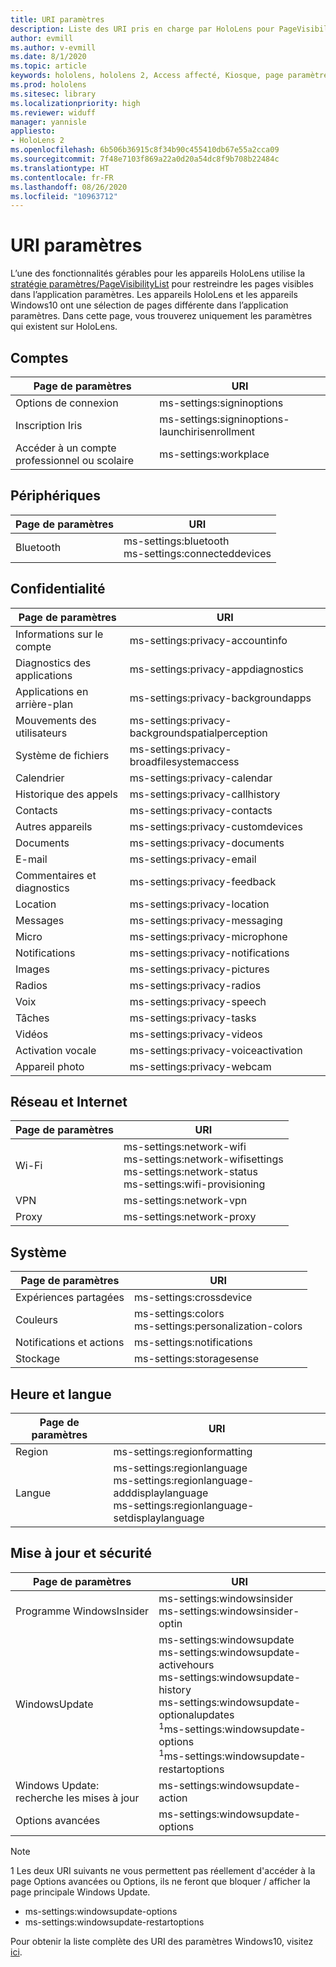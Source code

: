 ```yaml
---
title: URI paramètres
description: Liste des URI pris en charge par HoloLens pour PageVisibilityList
author: evmill
ms.author: v-evmill
ms.date: 8/1/2020
ms.topic: article
keywords: hololens, hololens 2, Access affecté, Kiosque, page paramètres
ms.prod: hololens
ms.sitesec: library
ms.localizationpriority: high
ms.reviewer: widuff
manager: yannisle
appliesto:
- HoloLens 2
ms.openlocfilehash: 6b506b36915c8f34b90c455410db67e55a2cca09
ms.sourcegitcommit: 7f48e7103f869a22a0d20a54dc8f9b708b22484c
ms.translationtype: HT
ms.contentlocale: fr-FR
ms.lasthandoff: 08/26/2020
ms.locfileid: "10963712"
---
```

# URI paramètres

L’une des fonctionnalités gérables pour les appareils HoloLens utilise la [stratégie paramètres/PageVisibilityList](https://docs.microsoft.com/windows/client-management/mdm/policy-csp-settings#settings-pagevisibilitylist) pour restreindre les pages visibles dans l’application paramètres. Les appareils HoloLens et les appareils Windows10 ont une sélection de pages différente dans l’application paramètres. Dans cette page, vous trouverez uniquement les paramètres qui existent sur HoloLens. 

## Comptes
| Page de paramètres           | URI                                            |
|-------------------------|------------------------------------------------|
| Options de connexion         | ms-settings:signinoptions                      |
| Inscription Iris       | ms-settings:signinoptions-launchirisenrollment |
| Accéder à un compte professionnel ou scolaire | ms-settings:workplace                          |

## Périphériques
| Page de paramètres | URI                          |
|---------------|------------------------------|
| Bluetooth     | ms-settings:bluetooth <br> ms-settings:connecteddevices |

## Confidentialité
| Page de paramètres            | URI                                             |
|--------------------------|-------------------------------------------------|
| Informations sur le compte             | ms-settings:privacy-accountinfo                 |
| Diagnostics des applications        | ms-settings:privacy-appdiagnostics              |
| Applications en arrière-plan        | ms-settings:privacy-backgroundapps              |
| Mouvements des utilisateurs           | ms-settings:privacy-backgroundspatialperception |
| Système de fichiers              | ms-settings:privacy-broadfilesystemaccess       |
| Calendrier                 | ms-settings:privacy-calendar                    |
| Historique des appels             | ms-settings:privacy-callhistory                 |
| Contacts                 | ms-settings:privacy-contacts                    |
| Autres appareils            | ms-settings:privacy-customdevices               |
| Documents                | ms-settings:privacy-documents                   |
| E-mail                    | ms-settings:privacy-email                       |
| Commentaires et diagnostics | ms-settings:privacy-feedback                    |
| Location                 | ms-settings:privacy-location                    |
| Messages                | ms-settings:privacy-messaging                   |
| Micro               | ms-settings:privacy-microphone                  |
| Notifications            | ms-settings:privacy-notifications               |
| Images                 | ms-settings:privacy-pictures                    |
| Radios                   | ms-settings:privacy-radios                      |
| Voix                   | ms-settings:privacy-speech                      |
| Tâches                    | ms-settings:privacy-tasks                       |
| Vidéos                   | ms-settings:privacy-videos                      |
| Activation vocale       | ms-settings:privacy-voiceactivation             |
| Appareil photo                   | ms-settings:privacy-webcam                      |

## Réseau et Internet
| Page de paramètres | URI                              |
|---------------|----------------------------------|
| Wi-Fi  | ms-settings:network-wifi<br>ms-settings:network-wifisettings<br>ms-settings:network-status<br>ms-settings:wifi-provisioning    |
| VPN   | ms-settings:network-vpn          |
| Proxy | ms-settings:network-proxy        |

## Système
| Page de paramètres      | URI                                |
|--------------------|------------------------------------|
| Expériences partagées | ms-settings:crossdevice            |
| Couleurs             | ms-settings:colors<br>ms-settings:personalization-colors |
| Notifications et actions  | ms-settings:notifications          |
| Stockage            | ms-settings:storagesense           |

## Heure et langue
| Page de paramètres | URI                                           |
|---------------|-----------------------------------------------|
| Region        | ms-settings:regionformatting                  |
| Langue      | ms-settings:regionlanguage<br>ms-settings:regionlanguage-adddisplaylanguage<br>ms-settings:regionlanguage-setdisplaylanguage |

## Mise à jour et sécurité
| Page de paramètres                         | URI                                       |
|---------------------------------------|-------------------------------------------|
| Programme WindowsInsider               | ms-settings:windowsinsider <br>ms-settings:windowsinsider-optin          |
| WindowsUpdate                        | ms-settings:windowsupdate<br> ms-settings:windowsupdate-activehours  <br> ms-settings:windowsupdate-history <br> ms-settings:windowsupdate-optionalupdates <br><sup>1</sup>ms-settings:windowsupdate-options<br><sup>1</sup>ms-settings:windowsupdate-restartoptions |
| Windows Update: recherche les mises à jour | ms-settings:windowsupdate-action          |
| Options avancées                    | ms-settings:windowsupdate-options         |

> [!NOTE]
>  1 Les deux URI suivants ne vous permettent pas réellement d'accéder à la page Options avancées ou Options, ils ne feront que bloquer / afficher la page principale Windows Update. 
> - ms-settings:windowsupdate-options
> - ms-settings:windowsupdate-restartoptions 

Pour obtenir la liste complète des URI des paramètres Windows10, visitez [ici](https://docs.microsoft.com/windows/uwp/launch-resume/launch-settings-app#ms-settings-uri-scheme-reference). 
